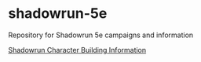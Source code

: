 # shadowrun-5e
Repository for Shadowrun 5e campaigns and information

[Shadowrun Character Building Information](http://heyomae.github.io)
